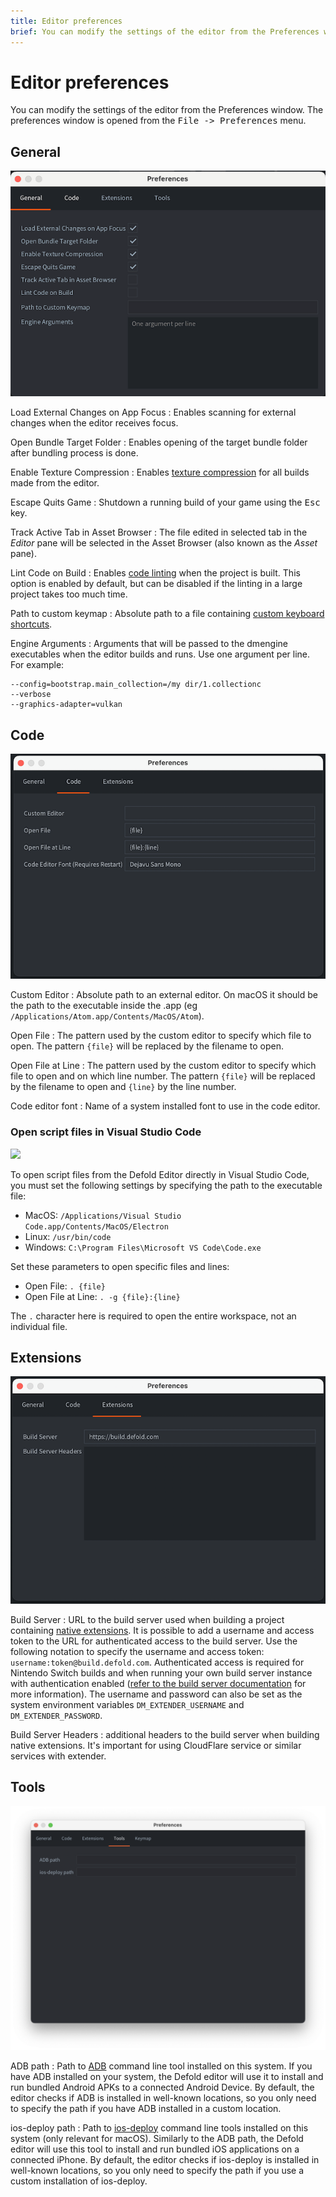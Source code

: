 ```yaml
---
title: Editor preferences
brief: You can modify the settings of the editor from the Preferences window.
---
```


# Editor preferences

You can modify the settings of the editor from the Preferences window. The preferences window is opened from the <kbd>File -> Preferences</kbd> menu.

## General

![](images/editor/preferences_general.png)

Load External Changes on App Focus
: Enables scanning for external changes when the editor receives focus.

Open Bundle Target Folder
: Enables opening of the target bundle folder after bundling process is done.

Enable Texture Compression
: Enables [texture compression](/manuals/texture-profiles) for all builds made from the editor.

Escape Quits Game
: Shutdown a running build of your game using the <kbd>Esc</kbd> key.

Track Active Tab in Asset Browser
: The file edited in selected tab in the *Editor* pane will be selected in the Asset Browser (also known as the *Asset* pane).

Lint Code on Build
: Enables [code linting](/manuals/writing-code/#linting-configuration) when the project is built. This option is enabled by default, but can be disabled if the linting in a large project takes too much time.

Path to custom keymap
: Absolute path to a file containing [custom keyboard shortcuts](/manuals/editor-keyboard-shortcuts).

Engine Arguments
: Arguments that will be passed to the dmengine executables when the editor builds and runs.
 Use one argument per line. For example:
 ```
--config=bootstrap.main_collection=/my dir/1.collectionc
--verbose
--graphics-adapter=vulkan
```


## Code

![](images/editor/preferences_code.png)

Custom Editor
: Absolute path to an external editor. On macOS it should be the path to the executable inside the .app (eg `/Applications/Atom.app/Contents/MacOS/Atom`).

Open File
: The pattern used by the custom editor to specify which file to open. The pattern `{file}` will be replaced by the filename to open.

Open File at Line
: The pattern used by the custom editor to specify which file to open and on which line number. The pattern `{file}` will be replaced by the filename to open and `{line}` by the line number.

Code editor font
: Name of a system installed font to use in the code editor.


### Open script files in Visual Studio Code

![](images/editor/preferences_vscode.png)

To open script files from the Defold Editor directly in Visual Studio Code, you must set the following settings by specifying the path to the executable file:

- MacOS: `/Applications/Visual Studio Code.app/Contents/MacOS/Electron`
- Linux: `/usr/bin/code`
- Windows: `C:\Program Files\Microsoft VS Code\Code.exe`

 Set these parameters to open specific files and lines:

- Open File: `. {file}`
- Open File at Line: `. -g {file}:{line}`

The `.` character here is required to open the entire workspace, not an individual file.


## Extensions

![](images/editor/preferences_extensions.png)

Build Server
: URL to the build server used when building a project containing [native extensions](/manuals/extensions). It is possible to add a username and access token to the URL for authenticated access to the build server. Use the following notation to specify the username and access token: `username:token@build.defold.com`. Authenticated access is required for Nintendo Switch builds and when running your own build server instance with authentication enabled ([refer to the build server documentation](https://github.com/defold/extender/blob/dev/README_SECURITY.md) for more information). The username and password can also be set as the system environment variables `DM_EXTENDER_USERNAME` and `DM_EXTENDER_PASSWORD`.

Build Server Headers
: additional headers to the build server when building native extensions. It's important for using CloudFlare service or similar services with extender.

## Tools

![](images/editor/preferences_tools.png)

ADB path
: Path to [ADB](https://developer.android.com/tools/adb) command line tool installed on this system. If you have ADB installed on your system, the Defold editor will use it to install and run bundled Android APKs to a connected Android Device. By default, the editor checks if ADB is installed in well-known locations, so you only need to specify the path if you have ADB installed in a custom location.

ios-deploy path
: Path to [ios-deploy](https://github.com/ios-control/ios-deploy) command line tools installed on this system (only relevant for macOS). Similarly to the ADB path, the Defold editor will use this tool to install and run bundled iOS applications on a connected iPhone. By default, the editor checks if ios-deploy is installed in well-known locations, so you only need to specify the path if you use a custom installation of ios-deploy.